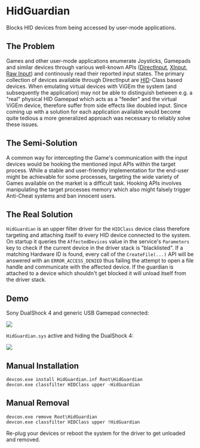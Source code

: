 # HidGuardian
Blocks HID devices from being accessed by user-mode applications.

## The Problem
Games and other user-mode applications enumerate Joysticks, Gamepads and similar devices through various well-known APIs ([DirectInput](https://msdn.microsoft.com/en-us/library/windows/desktop/ee416842(v=vs.85).aspx), [XInput](https://msdn.microsoft.com/en-us/library/windows/desktop/hh405053(v=vs.85).aspx), [Raw Input](https://msdn.microsoft.com/en-us/library/windows/desktop/ms645536(v=vs.85).aspx)) and continously read their reported input states. The primary collection of devices available through DirectInput are [HID](https://en.wikipedia.org/wiki/Human_interface_device)-Class based devices. When emulating virtual devices with ViGEm the system (and subsequently the application) may not be able to distinguish between e.g. a "real" physical HID Gamepad which acts as a "feeder" and the virtual ViGEm device, therefore suffer from side effects like doubled input. Since coming up with a solution for each application available would become quite tedious a more generalized approach was necessary to reliably solve these issues.

## The Semi-Solution
A common way for intercepting the Game's communication with the input devices would be hooking the mentioned input APIs within the target process. While a stable and user-friendly implementation for the end-user might be achievable for some processes, targeting the wide variety of Games available on the market is a difficult task. Hooking APIs involves manipulating the target processes memory which also might falsely trigger Anti-Cheat systems and ban innocent users.

## The Real Solution
`HidGuardian` is an upper filter driver for the `HIDClass` device class therefore targeting and attaching itself to every HID device connected to the system. On startup it queries the `AffectedDevices` value in the service's `Parameters` key to check if the current device in the driver stack is "blacklisted". If a matching Hardware ID is found, every call of the `CreateFile(...)` API will be answered with an `ERROR_ACCESS_DENIED` thus failing the attempt to open a file handle and communicate with the affected device. If the guardian is attached to a device which shouldn't get blocked it will unload itself from the driver stack.

## Demo
Sony DualShock 4 and generic USB Gamepad connected:

![](http://content.screencast.com/users/Nefarius/folders/Snagit/media/f7532345-da15-41f8-b403-1d3c42ace1a9/11.19.2016-19.33.png)

`HidGuardian.sys` active and hiding the DualShock 4:

![](http://content.screencast.com/users/Nefarius/folders/Snagit/media/08741f7b-8272-4d16-9c18-0376f716dc42/11.19.2016-19.28.png)

## Manual Installation
```
devcon.exe install HidGuardian.inf Root\HidGuardian
devcon.exe classfilter HIDClass upper -HidGuardian
```

## Manual Removal
```
devcon.exe remove Root\HidGuardian
devcon.exe classfilter HIDClass upper !HidGuardian
```
Re-plug your devices or reboot the system for the driver to get unloaded and removed.
